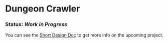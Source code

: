 # Dungeon Crawler

### **Status:** _Work in Progress_

You can see the [Short Design Doc](design-doc.md) to get more info on the upcoming project.
